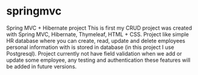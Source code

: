 # springmvc
Spring MVC + Hibernate project
This is first my CRUD project was created with Spring MVC, Hibernate, Thymeleaf, HTML + CSS. Project like simple HR database where you can create, read,
update and delete employees personal information with is stored in database (in this project I use Postgresql). Project currently not have field validation
when we add or update some employee, any testing and authentication these features will be added in future versions.
 
